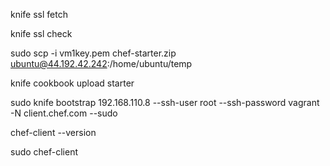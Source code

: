 knife ssl fetch

knife ssl check

sudo scp -i vm1key.pem  chef-starter.zip ubuntu@44.192.42.242:/home/ubuntu/temp

knife cookbook upload starter

sudo knife bootstrap 192.168.110.8 --ssh-user root --ssh-password vagrant  -N client.chef.com --sudo

chef-client --version


sudo chef-client